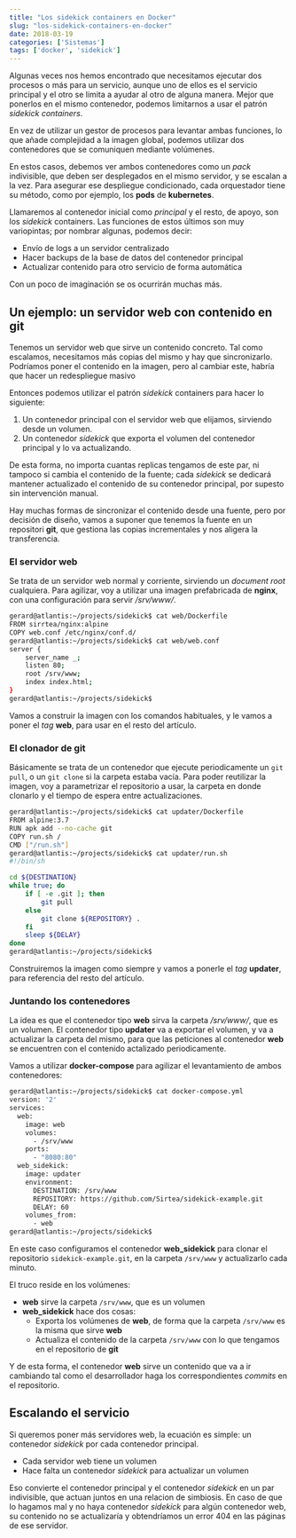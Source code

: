 ```yaml
---
title: "Los sidekick containers en Docker"
slug: "los-sidekick-containers-en-docker"
date: 2018-03-19
categories: ['Sistemas']
tags: ['docker', 'sidekick']
---
```


Algunas veces nos hemos encontrado que necesitamos ejecutar dos procesos o más para un servicio, aunque uno de ellos es el servicio principal y el otro se limita a ayudar al otro de alguna manera. Mejor que ponerlos en el mismo contenedor, podemos limitarnos a usar el patrón *sidekick containers*.<!--more-->

En vez de utilizar un gestor de procesos para levantar ambas funciones, lo que añade complejidad a la imagen global, podemos utilizar dos contenedores que se comuniquen mediante volúmenes.

En estos casos, debemos ver ambos contenedores como un *pack* indivisible, que deben ser desplegados en el mismo servidor, y se escalan a la vez. Para asegurar ese despliegue condicionado, cada orquestador tiene su método, como por ejemplo, los **pods** de **kubernetes**.

Llamaremos al contenedor inicial como *principal* y el resto, de apoyo, son los *sidekick* containers. Las funciones de estos últimos son muy variopintas; por nombrar algunas, podemos decir:

* Envío de logs a un servidor centralizado
* Hacer backups de la base de datos del contenedor principal
* Actualizar contenido para otro servicio de forma automática

Con un poco de imaginación se os ocurrirán muchas más.

## Un ejemplo: un servidor web con contenido en git

Tenemos un servidor web que sirve un contenido concreto. Tal como escalamos, necesitamos más copias del mismo y hay que sincronizarlo. Podríamos poner el contenido en la imagen, pero al cambiar este, habría que hacer un redespliegue masivo

Entonces podemos utilizar el patrón *sidekick* containers para hacer lo siguiente:

1. Un contenedor principal con el servidor web que elijamos, sirviendo desde un volumen.
2. Un contenedor *sidekick* que exporta el volumen del contenedor principal y lo va actualizando.

De esta forma, no importa cuantas replicas tengamos de este par, ni tampoco si cambia el contenido de la fuente; cada *sidekick* se dedicará mantener actualizado el contenido de su contenedor principal, por supesto sin intervención manual.

Hay muchas formas de sincronizar el contenido desde una fuente, pero por decisión de diseño, vamos a suponer que tenemos la fuente en un repositori **git**, que gestiona las copias incrementales y nos aligera la transferencia.

### El servidor web

Se trata de un servidor web normal y corriente, sirviendo un *document root* cualquiera. Para agilizar, voy a utilizar una imagen prefabricada de **nginx**, con una configuración para servir */srv/www/*.

```bash
gerard@atlantis:~/projects/sidekick$ cat web/Dockerfile
FROM sirrtea/nginx:alpine
COPY web.conf /etc/nginx/conf.d/
gerard@atlantis:~/projects/sidekick$ cat web/web.conf
server {
    server_name _;
    listen 80;
    root /srv/www;
    index index.html;
}
gerard@atlantis:~/projects/sidekick$
```

Vamos a construir la imagen con los comandos habituales, y le vamos a poner el *tag* **web**, para usar en el resto del artículo.

### El clonador de git

Básicamente se trata de un contenedor que ejecute periodicamente un `git pull`, o un `git clone` si la carpeta estaba vacía. Para poder reutilizar la imagen, voy a parametrizar el repositorio a usar, la carpeta en donde clonarlo y el tiempo de espera entre actualizaciones.

```bash
gerard@atlantis:~/projects/sidekick$ cat updater/Dockerfile
FROM alpine:3.7
RUN apk add --no-cache git
COPY run.sh /
CMD ["/run.sh"]
gerard@atlantis:~/projects/sidekick$ cat updater/run.sh
#!/bin/sh

cd ${DESTINATION}
while true; do
    if [ -e .git ]; then
        git pull
    else
        git clone ${REPOSITORY} .
    fi
    sleep ${DELAY}
done
gerard@atlantis:~/projects/sidekick$
```

Construiremos la imagen como siempre y vamos a ponerle el *tag* **updater**, para referencia del resto del artículo.

### Juntando los contenedores

La idea es que el contenedor tipo **web** sirva la carpeta */srv/www/*, que es un volumen. El contenedor tipo **updater** va a exportar el volumen, y va a actualizar la carpeta del mismo, para que las peticiones al contenedor **web** se encuentren con el contenido actalizado periodicamente.

Vamos a utilizar **docker-compose** para agilizar el levantamiento de ambos contenedores:

```bash
gerard@atlantis:~/projects/sidekick$ cat docker-compose.yml
version: '2'
services:
  web:
    image: web
    volumes:
      - /srv/www
    ports:
      - "8080:80"
  web_sidekick:
    image: updater
    environment:
      DESTINATION: /srv/www
      REPOSITORY: https://github.com/Sirtea/sidekick-example.git
      DELAY: 60
    volumes_from:
      - web
gerard@atlantis:~/projects/sidekick$
```

En este caso configuramos el contenedor **web_sidekick** para clonar el repositorio `sidekick-example.git`, en la carpeta `/srv/www` y actualizarlo cada minuto.

El truco reside en los volúmenes:

* **web** sirve la carpeta `/srv/www`, que es un volumen
* **web_sidekick** hace dos cosas:
	* Exporta los volúmenes de **web**, de forma que la carpeta `/srv/www` es la misma que sirve **web**
	* Actualiza el contenido de la carpeta `/srv/www` con lo que tengamos en el repositorio de **git**

Y de esta forma, el contenedor **web** sirve un contenido que va a ir cambiando tal como el desarrollador haga los correspondientes *commits* en el repositorio.

## Escalando el servicio

Si queremos poner más servidores web, la ecuación es simple: un contenedor *sidekick* por cada contenedor principal.

* Cada servidor web tiene un volumen
* Hace falta un contenedor *sidekick* para actualizar un volumen

Eso convierte el contenedor principal y el contenedor *sidekick* en un par indivisible, que actuan juntos en una relacion de simbiosis. En caso de que lo hagamos mal y no haya contenedor *sidekick* para algún contenedor web, su contenido no se actualizaría y obtendríamos un error 404 en las páginas de ese servidor.
